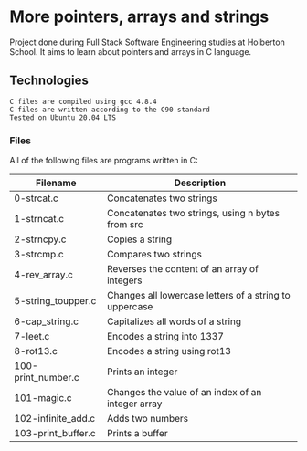 <h1>More pointers, arrays and strings</h1>

Project done during Full Stack Software Engineering studies at Holberton School. It aims to learn about pointers and arrays in C language.
<h2>Technologies</h2>


    C files are compiled using gcc 4.8.4
    C files are written according to the C90 standard
    Tested on Ubuntu 20.04 LTS

<h3>Files</h3>

All of the following files are programs written in C:

|Filename| 	Description|
|---------|--------------------------|
|0-strcat.c| 	Concatenates two strings|
|1-strncat.c| 	Concatenates two strings, using n bytes from src|
|2-strncpy.c |	Copies a string|
|3-strcmp.c |	Compares two strings|
|4-rev_array.c| 	Reverses the content of an array of integers|
|5-string_toupper.c| 	Changes all lowercase letters of a string to uppercase|
|6-cap_string.c |	Capitalizes all words of a string|
|7-leet.c |	Encodes a string into 1337|
|8-rot13.c |	Encodes a string using rot13|
|100-print_number.c |	Prints an integer|
|101-magic.c| 	Changes the value of an index of an integer array|
|102-infinite_add.c| 	Adds two numbers|
|103-print_buffer.c| 	Prints a buffer|
